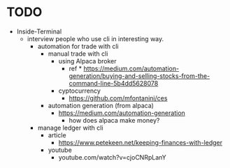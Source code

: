 # TODO
* Inside-Terminal
    * interview people who use cli in interesting way.
        * automation for trade with cli
            * manual trade with cli
                * using Alpaca broker 
                    * ref
                        *
                        https://medium.com/automation-generation/buying-and-selling-stocks-from-the-command-line-5b4dd5628078
                * cyptocurrency
                    * https://github.com/mfontanini/ces
            * automation generation (from alpaca)
                * https://medium.com/automation-generation
                    * how does alpaca make money?
        * manage ledger with cli 
            * article
                * https://www.petekeen.net/keeping-finances-with-ledger
            * youtube
                * youtube.com/watch?v=cjoCNRpLanY

